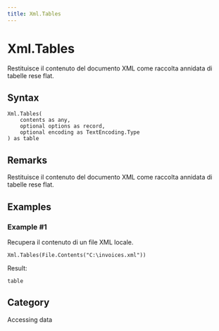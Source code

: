 ```yaml
---
title: Xml.Tables
---
```


# Xml.Tables


Restituisce il contenuto del documento XML come raccolta annidata di tabelle rese flat.


## Syntax

```powerquery
Xml.Tables(
    contents as any,
    optional options as record,
    optional encoding as TextEncoding.Type
) as table
```


## Remarks

Restituisce il contenuto del documento XML come raccolta annidata di tabelle rese flat.


## Examples

### Example #1 
Recupera il contenuto di un file XML locale.
```powerquery
Xml.Tables(File.Contents("C:\invoices.xml"))
```

Result: 
```powerquery
table
```




## Category
Accessing data
